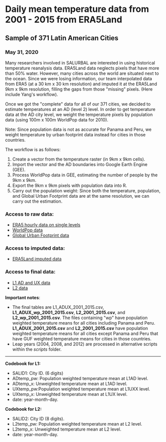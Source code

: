 
# Daily mean temperature data from 2001 - 2015 from ERA5Land
## Sample of 371 Latin American Cities 
### May 31, 2020

Many researchers involved in SALURBAL are interested in using historical temperature reanalysis data. ERA5Land data neglects pixels that have more than 50% water. However, many cities across the world are situated next to the ocean. Since we were losing information, our team interpolated data from ERA5 (at a 30 km x 30 km resolution) and imputed it at the ERA5Land 9km x 9km resolution, filling the gaps from those "missing" pixels. (Here include Yang's workflow). 

Once we got the "complete" data for all of our 371 cities, we decided to estimate temperatures at an AD (level 2) level. In order to get temperature data at the AD city level, we weight the temperature pixels by population data (using 100m x 100m WorldPop data for 2010).

Note: Since population data is not as accurate for Panama and Peru, we weight temperature by urban footprint data instead for cities in those countries.

The workflow is as follows:  
1. Create a vector from the temperature raster (in 9km x 9km cells). 
2. Import the vector and the AD boundaries into Google Earth Engine (GEE).
3. Process WorldPop data in GEE, estimating the number of people by the 9km x 9km.
4. Export the 9km x 9km pixels with population data into R.
5. Carry out the population weight: Since both the temperature, population, and Global Urban Footprint data are at the same resolution, we can carry out the estimation. 

### Access to raw data:
- [ERA5 hourly data on single levels](https://cds.climate.copernicus.eu/cdsapp#!/dataset/reanalysis-era5-single-levels?tab=overview)
- [WorldPop data](https://www.worldpop.org/project/categories?id=3)
- [Global Urban Footprint data](https://drive.google.com/drive/folders/1_NM6c_SDAqb0LAOXt8LpbTT7eIL3HgAY)

### Access to imputed data:
- [ERA5Land imputed data](https://drive.google.com/drive/folders/1LgTT9Vd2JbJti72LqmWqFz-36Dvb7d44)

### Access to final data:
- [L1 AD and UX data](https://drive.google.com/drive/folders/1k1WdQ3k6ypDndEhkvM691z-sa7Z76sfK)
- [L2 data](https://drive.google.com/drive/folders/1domRgHFHNHCcMwFt8qp0zWi7IisA_dYM)

**Important notes**:  
- The final tables are L1_ADUX_2001_2015.csv, **L1_ADUX_wp_2001_2015.csv**, **L2_2001_2015.csv**, and **L2_wp_2001_2015.csv**. The files containing "wp" have population weighted temperature means for all cities including Panama and Peru. **L1_ADUX_2001_2015.csv** and **L2_2001_2015.csv** have population weighted temperature means for all cities except Panama and Peru that have GUF weighted temperature means for cities in those countries.  
- Leap years (2004, 2008, and 2012) are processed in alternative scripts within the *scripts* folder.

---

**Codebook for L1:**  
- SALID1: City ID. (6 digits)
- ADtemp_pw: Population weighted temperature mean at L1AD level. 
- ADtemp_x: Unweighted temperature mean at L1AD level. 
- UXtemp_pw:Population weighted temperature mean at L1UXX level. 
- UXtemp_x:  Unweighted temperature mean at L1UX level. 
- date: year-month-day.

**Codebook for L2:**  
- SALID2: City ID (8 digits). 
- L2temp_pw: Population weighted temperature mean at L2 level. 
- L2temp_x: Unweighted temperature mean at L2 level. 
- date: year-month-day. 

